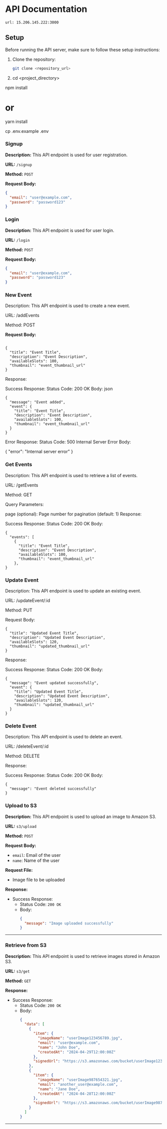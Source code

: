 # API Documentation
```url: 15.206.145.222:3000```
## Setup

Before running the API server, make sure to follow these setup instructions:

1. Clone the repository:
   ```bash
   git clone <repository_url>
2. cd <project_directory>

npm install
# or
yarn install

cp .env.example .env

### Signup

**Description:** This API endpoint is used for user registration.

**URL:** `/signup`

**Method:** `POST`

**Request Body:**
```json
{
  "email": "user@example.com",
  "password": "password123"
}
```
### Login

**Description:** This API endpoint is used for user login.

**URL:** `/login`

**Method:** `POST`

**Request Body:**
```json
{
  "email": "user@example.com",
  "password": "password123"
}
```


### New Event
Description: This API endpoint is used to create a new event.

URL: /addEvents

Method: POST

**Request Body:**

```

{
  "title": "Event Title",
  "description": "Event Description",
  "availableSlots": 100,
  "thumbnail": "event_thumbnail_url"
}
```
Response:

Success Response:
Status Code: 200 OK
Body:
json
```
{
  "message": "Event added",
  "event": {
    "title": "Event Title",
    "description": "Event Description",
    "availableSlots": 100,
    "thumbnail": "event_thumbnail_url"
  }
}
```
Error Response:
Status Code: 500 Internal Server Error
Body:

{
  "error": "Internal server error"
}
### Get Events
Description: This API endpoint is used to retrieve a list of events.

URL: /getEvents

Method: GET

Query Parameters:

page (optional): Page number for pagination (default: 1)
Response:

Success Response:
Status Code: 200 OK
Body:
```
{
  "events": [
    {
      "title": "Event Title",
      "description": "Event Description",
      "availableSlots": 100,
      "thumbnail": "event_thumbnail_url"
    },
}
```

### Update Event
Description: This API endpoint is used to update an existing event.

URL: /updateEvent/:id

Method: PUT

Request Body:
```
{
  "title": "Updated Event Title",
  "description": "Updated Event Description",
  "availableSlots": 120,
  "thumbnail": "updated_thumbnail_url"
}

```
Response:

Success Response:
Status Code: 200 OK
Body:
```
{
  "message": "Event updated successfully",
  "event": {
    "title": "Updated Event Title",
    "description": "Updated Event Description",
    "availableSlots": 120,
    "thumbnail": "updated_thumbnail_url"
  }
}
```
### Delete Event
Description: This API endpoint is used to delete an event.

URL: /deleteEvent/:id

Method: DELETE

Response:

Success Response:
Status Code: 200 OK
Body:
```
{
  "message": "Event deleted successfully"
}
```

### Upload to S3

**Description:** This API endpoint is used to upload an image to Amazon S3.

**URL:** `s3/upload`

**Method:** `POST`

**Request Body:**
- `email`: Email of the user
- `name`: Name of the user

**Request File:**
- Image file to be uploaded

**Response:**
- Success Response:
  - Status Code: `200 OK`
  - Body:
    ```json
    {
      "message": "Image uploaded successfully"
    }
    ```

---

### Retrieve from S3

**Description:** This API endpoint is used to retrieve images stored in Amazon S3.

**URL:** `s3/get`

**Method:** `GET`

**Response:**
- Success Response:
  - Status Code: `200 OK`
  - Body:
    ```json
    {
      "data": [
        {
          "item": {
            "imageName": "userImage123456789.jpg",
            "email": "user@example.com",
            "name": "John Doe",
            "createdAt": "2024-04-29T12:00:00Z"
          },
          "signedUrl": "https://s3.amazonaws.com/bucket/userImage123456789.jpg"
        },
        {
          "item": {
            "imageName": "userImage987654321.jpg",
            "email": "another_user@example.com",
            "name": "Jane Doe",
            "createdAt": "2024-04-28T12:00:00Z"
          },
          "signedUrl": "https://s3.amazonaws.com/bucket/userImage987654321.jpg"
        }
      ]
    }
    ```

---



